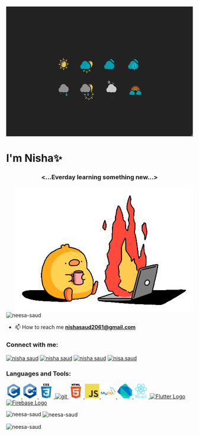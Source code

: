 <p align="center">
  <img src="https://github.com/Neesa-Saud/Neesa-Saud/blob/main/github%20banner.gif" width="1800" height="350" />
</p>

<h1 align="Left"> I'm Nisha✨ </h1>
<h3 align="center"><...Everday learning something new...> </h3>
<img align ="right" alt= "coding" src="GIF github.gif">

<p align="left"> <img src="https://komarev.com/ghpvc/?username=neesa-saud&label=Profile%20views&color=0e75b6&style=flat" alt="neesa-saud" /> </p>

- 📫 How to reach me **nishasaud2061@gmail.com**

<h3 align="left">Connect with me:</h3>
<p align="left">
<a href="https://linkedin.com/in/nisha saud" target="blank"><img align="center" src="https://raw.githubusercontent.com/rahuldkjain/github-profile-readme-generator/master/src/images/icons/Social/linked-in-alt.svg" alt="nisha saud" height="30" width="40" /></a>
<a href="https://stackoverflow.com/users/nisha saud" target="blank"><img align="center" src="https://raw.githubusercontent.com/rahuldkjain/github-profile-readme-generator/master/src/images/icons/Social/stack-overflow.svg" alt="nisha saud" height="30" width="40" /></a>
<a href="https://fb.com/nisha saud" target="blank"><img align="center" src="https://raw.githubusercontent.com/rahuldkjain/github-profile-readme-generator/master/src/images/icons/Social/facebook.svg" alt="nisha saud" height="30" width="40" /></a>
<a href="https://instagram.com/nisa.saud" target="blank"><img align="center" src="https://raw.githubusercontent.com/rahuldkjain/github-profile-readme-generator/master/src/images/icons/Social/instagram.svg" alt="nisa.saud" height="30" width="40" /></a>
</p>

<h3 align="left">Languages and Tools:</h3>
<p align="left"> 
  <a href="https://www.cprogramming.com/" target="_blank" rel="noreferrer"> 
    <img src="https://raw.githubusercontent.com/devicons/devicon/master/icons/c/c-original.svg" alt="c" width="40" height="40"/> 
  </a> 
  <a href="https://www.w3schools.com/cpp/" target="_blank" rel="noreferrer"> 
    <img src="https://raw.githubusercontent.com/devicons/devicon/master/icons/cplusplus/cplusplus-original.svg" alt="cplusplus" width="40" height="40"/> 
  </a>
  <a href="https://www.w3schools.com/css/" target="_blank" rel="noreferrer"> 
    <img src="https://raw.githubusercontent.com/devicons/devicon/master/icons/css3/css3-original-wordmark.svg" alt="css3" width="40" height="40"/> 
  </a> 
  <a href="https://git-scm.com/" target="_blank" rel="noreferrer"> 
    <img src="https://www.vectorlogo.zone/logos/git-scm/git-scm-icon.svg" alt="git" width="40" height="40"/> 
  </a> 
  <a href="https://www.w3.org/html/" target="_blank" rel="noreferrer"> 
    <img src="https://raw.githubusercontent.com/devicons/devicon/master/icons/html5/html5-original-wordmark.svg" alt="html5" width="40" height="40"/> 
  </a> 
  <a href="https://developer.mozilla.org/en-US/docs/Web/JavaScript" target="_blank" rel="noreferrer"> 
    <img src="https://raw.githubusercontent.com/devicons/devicon/master/icons/javascript/javascript-original.svg" alt="javascript" width="40" height="40"/> 
  </a> 
  <a href="https://www.mysql.com/" target="_blank" rel="noreferrer"> 
    <img src="https://raw.githubusercontent.com/devicons/devicon/master/icons/mysql/mysql-original-wordmark.svg" alt="mysql" width="40" height="40"/> 
  </a> 
  <a href="https://dart.dev/" target="_blank" rel="noreferrer"> 
    <img src="https://raw.githubusercontent.com/devicons/devicon/master/icons/dart/dart-original.svg" alt="dart" width="40" height="40"/> 
  </a> 
  <a href="https://reactjs.org/" target="_blank" rel="noreferrer"> 
    <img src="https://raw.githubusercontent.com/devicons/devicon/master/icons/react/react-original-wordmark.svg" alt="react" width="40" height="40"/> 
  </a>
  <a href="https://flutter.dev" target="_blank">
  <img src="https://upload.wikimedia.org/wikipedia/commons/1/17/Google-flutter-logo.png" alt="Flutter Logo" width="100"/>
</a>
  
<a href="https://firebase.google.com/" target="_blank">
  <img src="https://www.vectorlogo.zone/logos/firebase/firebase-icon.svg" alt="Firebase Logo" width="100"/>
</a>
</p>

<p><img align="left" src="https://github-readme-stats.vercel.app/api/top-langs?username=neesa-saud&show_icons=true&locale=en&layout=compact" alt="neesa-saud" /></p>

<p>&nbsp;<img align="center" src="https://github-readme-stats.vercel.app/api?username=neesa-saud&show_icons=true&locale=en" alt="neesa-saud" /></p>

<p><img align="center" src="https://github-readme-streak-stats.herokuapp.com/?user=neesa-saud&" alt="neesa-saud" /></p>
